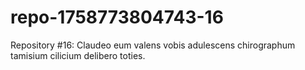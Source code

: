 # repo-1758773804743-16
Repository #16: Claudeo eum valens vobis adulescens chirographum tamisium cilicium delibero toties.
